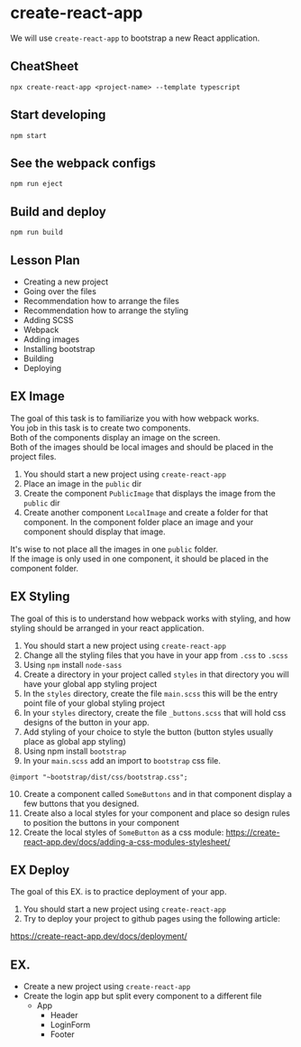 # create-react-app

We will use `create-react-app` to bootstrap a new React application.

## CheatSheet

```
npx create-react-app <project-name> --template typescript
```

## Start developing

```
npm start
```

## See the webpack configs

```
npm run eject
```

## Build and deploy

```
npm run build
```

## Lesson Plan

- Creating a new project
- Going over the files
- Recommendation how to arrange the files
- Recommendation how to arrange the styling
- Adding SCSS
- Webpack
- Adding images
- Installing bootstrap
- Building
- Deploying

## EX Image

The goal of this task is to familiarize you with how webpack works.  
You job in this task is to create two components.  
Both of the components display an image on the screen.  
Both of the images should be local images and should be placed in the project files.  

1. You should start a new project using `create-react-app`  
2. Place an image in the `public` dir
3. Create the component `PublicImage` that displays the image from the `public` dir
4. Create another component `LocalImage` and create a folder for that component. In the component folder place an image and your component should display that image.

It's wise to not place all the images in one `public` folder.  
If the image is only used in one component, it should be placed in the component folder.  

## EX Styling

The goal of this is to understand how webpack works with styling, and how styling should be arranged in your react application.

1. You should start a new project using `create-react-app`  
2. Change all the styling files that you have in your app from `.css` to `.scss`
3. Using `npm` install `node-sass`
4. Create a directory in your project called `styles` in that directory you will have your global app styling project
5. In the `styles` directory, create the file `main.scss` this will be the entry point file of your global styling project
6. In your `styles` directory, create the file `_buttons.scss` that will hold css designs of the button in your app.
7. Add styling of your choice to style the button (button styles usually place as global app styling)
8. Using npm install `bootstrap`
9. In your `main.scss` add an import to `bootstrap` css file.

```
@import "~bootstrap/dist/css/bootstrap.css";
```

10. Create a component called `SomeButtons` and in that component display a few buttons that you designed.
11. Create also a local styles for your component and place so design rules to position the buttons in your component
12. Create the local styles of `SomeButton` as a css module: https://create-react-app.dev/docs/adding-a-css-modules-stylesheet/

## EX Deploy

The goal of this EX. is to practice deployment of your app.

1. You should start a new project using `create-react-app`  
2. Try to deploy your project to github pages using the following article:

https://create-react-app.dev/docs/deployment/

## EX.

- Create a new project using `create-react-app`
- Create the login app but split every component to a different file
  - App
    - Header
	- LoginForm
	- Footer

